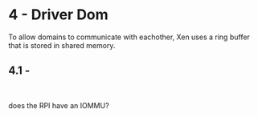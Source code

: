 # 4 - Driver Dom

To allow domains to communicate with eachother, Xen uses a ring buffer that is stored in shared memory.

## 4.1 - 

​	

does the RPI have an IOMMU?